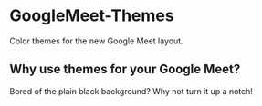 # GoogleMeet-Themes
Color themes for the new Google Meet layout.




## Why use themes for your Google Meet?

Bored of the plain black background? Why not turn it up a notch!
  
  
